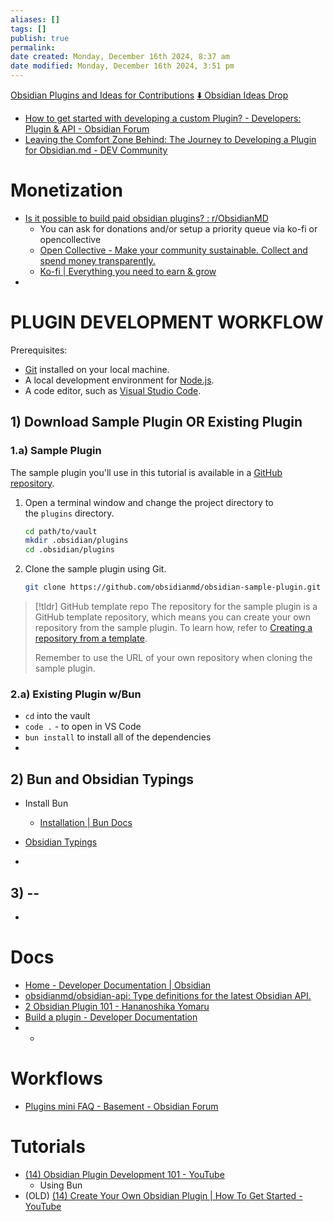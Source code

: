 ```yaml
---
aliases: []
tags: []
publish: true
permalink:
date created: Monday, December 16th 2024, 8:37 am
date modified: Monday, December 16th 2024, 3:51 pm
---
```


[Obsidian Plugins and Ideas for Contributions](../../📁%2051%20-%20Cyberbase/Obsidian%20Plugins%20and%20Ideas%20for%20Contributions/Obsidian%20Plugins%20and%20Ideas%20for%20Contributions.md)
[⬇️ Obsidian Ideas Drop](../⬇️%20Obsidian%20Ideas%20Drop/⬇️%20Obsidian%20Ideas%20Drop.md)

- [How to get started with developing a custom Plugin? - Developers: Plugin & API - Obsidian Forum](https://forum.obsidian.md/t/how-to-get-started-with-developing-a-custom-plugin/8157/3)
- [Leaving the Comfort Zone Behind: The Journey to Developing a Plugin for Obsidian.md - DEV Community](https://dev.to/dariocasciato/leaving-the-comfort-zone-behind-the-journey-to-developing-a-plugin-for-obsidianmd-53hi)

# Monetization

- [Is it possible to build paid obsidian plugins? : r/ObsidianMD](https://www.reddit.com/r/ObsidianMD/comments/1ao558b/is_it_possible_to_build_paid_obsidian_plugins/)
	- You can ask for donations and/or setup a priority queue via ko-fi or opencollective
	- [Open Collective - Make your community sustainable. Collect and spend money transparently.](https://opencollective.com/pricing)
	- [Ko-fi | Everything you need to earn & grow](https://ko-fi.com/features)
- 

# PLUGIN DEVELOPMENT WORKFLOW

Prerequisites:
- [Git](https://git-scm.com/) installed on your local machine.
- A local development environment for [Node.js](https://node.js.org/en/about/).
- A code editor, such as [Visual Studio Code](https://code.visualstudio.com/).

## 1) Download Sample Plugin OR Existing Plugin

### 1.a) Sample Plugin

The sample plugin you'll use in this tutorial is available in a [GitHub repository](https://github.com/obsidianmd/obsidian-sample-plugin).

1. Open a terminal window and change the project directory to the `plugins` directory.
    
    ```bash
    cd path/to/vault
    mkdir .obsidian/plugins
    cd .obsidian/plugins
    ```
    
2. Clone the sample plugin using Git.
    
    ```bash
    git clone https://github.com/obsidianmd/obsidian-sample-plugin.git
    ```

> [!tldr] GitHub template repo
> The repository for the sample plugin is a GitHub template repository, which means you can create your own repository from the sample plugin. To learn how, refer to [Creating a repository from a template](https://docs.github.com/en/repositories/creating-and-managing-repositories/creating-a-repository-from-a-template#creating-a-repository-from-a-template).
> 
> Remember to use the URL of your own repository when cloning the sample plugin.

### 2.a) Existing Plugin w/Bun

- `cd` into the vault
- `code .` - to open in VS Code
- `bun install` to install all of the dependencies
- 

## 2) Bun and Obsidian Typings

- Install Bun
	- [Installation | Bun Docs](https://bun.sh/docs/installation#windows) 

- [Obsidian Typings](https://fevol.github.io/obsidian-typings/) 

- 

## 3) --

- 

# Docs

- [Home - Developer Documentation | Obsidian](https://docs.obsidian.md/Home)
- [obsidianmd/obsidian-api: Type definitions for the latest Obsidian API.](https://github.com/obsidianmd/obsidian-api)
- [2 Obsidian Plugin 101 - Hananoshika Yomaru](https://yomaru.dev/obsidian-plugin-101)
- [Build a plugin - Developer Documentation](https://docs.obsidian.md/Plugins/Getting+started/Build+a+plugin)
- -

# Workflows

- [Plugins mini FAQ - Basement - Obsidian Forum](https://forum.obsidian.md/t/plugins-mini-faq/7737/25)

# Tutorials

- [(14) Obsidian Plugin Development 101 - YouTube](https://www.youtube.com/watch?v=kQCc7HYOfpY&t=516s)
	- Using Bun
- (OLD) [(14) Create Your Own Obsidian Plugin | How To Get Started - YouTube](https://www.youtube.com/watch?v=9lA-jaMNS0k)